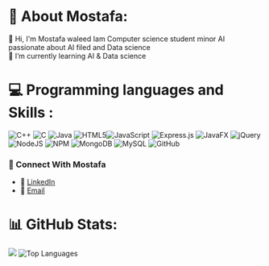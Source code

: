 # 💫 About Mostafa:
👋 Hi, I'm Mostafa waleed  Iam Computer science student minor AI passionate about AI filed and Data science <br> 🔭 I’m currently learning AI & Data science 

# 💻 Programming languages and Skills :
![C++](https://img.shields.io/badge/c++-%2300599C.svg?style=flat&logo=c%2B%2B&logoColor=white) ![C](https://img.shields.io/badge/c-%2300599C.svg?style=flat&logo=c&logoColor=white) ![Java](https://img.shields.io/badge/java-%23ED8B00.svg?style=flat&logo=openjdk&logoColor=white) ![HTML5](https://img.shields.io/badge/html5-%23E34F26.svg?style=flat&logo=html5&logoColor=white)![JavaScript](https://img.shields.io/badge/javascript-%23323330.svg?style=flat&logo=javascript&logoColor=%23F7DF1E) ![Express.js](https://img.shields.io/badge/express.js-%23404d59.svg?style=flat&logo=express&logoColor=%2361DAFB) ![JavaFX](https://img.shields.io/badge/javafx-%23FF0000.svg?style=flat&logo=javafx&logoColor=white) ![jQuery](https://img.shields.io/badge/jquery-%230769AD.svg?style=flat&logo=jquery&logoColor=white) ![NodeJS](https://img.shields.io/badge/node.js-6DA55F?style=flat&logo=node.js&logoColor=white) ![NPM](https://img.shields.io/badge/NPM-%23CB3837.svg?style=flat&logo=npm&logoColor=white) ![MongoDB](https://img.shields.io/badge/MongoDB-%234ea94b.svg?style=flat&logo=mongodb&logoColor=white) ![MySQL](https://img.shields.io/badge/mysql-4479A1.svg?style=flat&logo=mysql&logoColor=white) ![GitHub](https://img.shields.io/badge/github-%23121011.svg?style=flat&logo=github&logoColor=white)

### 🔗 Connect With Mostafa
- 💼 [LinkedIn](www.linkedin.com/in/mostafa-waleed-zaki-karam-3929b6301) <br>
- 📧 [Email](mailto:wmostafa392@gmail.com)

# 📊 GitHub Stats:
![](https://github-readme-stats.vercel.app/api?username=mostafawaleedddddd&show_icons=true&theme=radical)
![Top Languages](https://github-readme-stats.vercel.app/api/top-langs/?username=mostafawaleedddddd&layout=compact&theme=radical)


